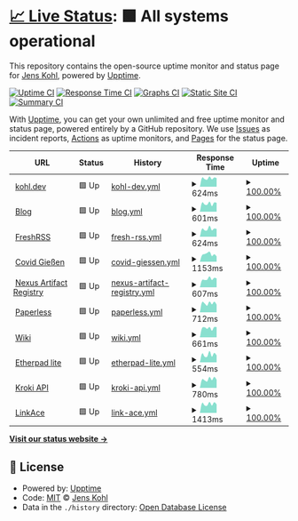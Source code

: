 # [📈 Live Status](https://jk.github.io/upptime): <!--live status--> **🟩 All systems operational**

This repository contains the open-source uptime monitor and status page for [Jens Kohl](http://jkohl.com), powered by [Upptime](https://github.com/upptime/upptime).

[![Uptime CI](https://github.com/koj-co/upptime/workflows/Uptime%20CI/badge.svg)](https://github.com/koj-co/upptime/actions?query=workflow%3A%22Uptime+CI%22)
[![Response Time CI](https://github.com/koj-co/upptime/workflows/Response%20Time%20CI/badge.svg)](https://github.com/koj-co/upptime/actions?query=workflow%3A%22Response+Time+CI%22)
[![Graphs CI](https://github.com/koj-co/upptime/workflows/Graphs%20CI/badge.svg)](https://github.com/koj-co/upptime/actions?query=workflow%3A%22Graphs+CI%22)
[![Static Site CI](https://github.com/koj-co/upptime/workflows/Static%20Site%20CI/badge.svg)](https://github.com/koj-co/upptime/actions?query=workflow%3A%22Static+Site+CI%22)
[![Summary CI](https://github.com/koj-co/upptime/workflows/Summary%20CI/badge.svg)](https://github.com/koj-co/upptime/actions?query=workflow%3A%22Summary+CI%22)

With [Upptime](https://upptime.js.org), you can get your own unlimited and free uptime monitor and status page, powered entirely by a GitHub repository. We use [Issues](https://github.com/jk/upptime/issues) as incident reports, [Actions](https://github.com/jk/upptime/actions) as uptime monitors, and [Pages](https://jk.github.io/upptime) for the status page.

<!--start: status pages-->
<!-- This summary is generated by Upptime (https://github.com/upptime/upptime) -->
<!-- Do not edit this manually, your changes will be overwritten -->
<!-- prettier-ignore -->
| URL | Status | History | Response Time | Uptime |
| --- | ------ | ------- | ------------- | ------ |
| <img alt="" src="https://favicons.githubusercontent.com/kohl.dev" height="13"> [kohl.dev](https://kohl.dev) | 🟩 Up | [kohl-dev.yml](https://github.com/jk/upptime/commits/HEAD/history/kohl-dev.yml) | <details><summary><img alt="Response time graph" src="./graphs/kohl-dev/response-time-week.png" height="20"> 624ms</summary><br><a href="https://jk.github.io/upptime/history/kohl-dev"><img alt="Response time 595" src="https://img.shields.io/endpoint?url=https%3A%2F%2Fraw.githubusercontent.com%2Fjk%2Fupptime%2FHEAD%2Fapi%2Fkohl-dev%2Fresponse-time.json"></a><br><a href="https://jk.github.io/upptime/history/kohl-dev"><img alt="24-hour response time 834" src="https://img.shields.io/endpoint?url=https%3A%2F%2Fraw.githubusercontent.com%2Fjk%2Fupptime%2FHEAD%2Fapi%2Fkohl-dev%2Fresponse-time-day.json"></a><br><a href="https://jk.github.io/upptime/history/kohl-dev"><img alt="7-day response time 624" src="https://img.shields.io/endpoint?url=https%3A%2F%2Fraw.githubusercontent.com%2Fjk%2Fupptime%2FHEAD%2Fapi%2Fkohl-dev%2Fresponse-time-week.json"></a><br><a href="https://jk.github.io/upptime/history/kohl-dev"><img alt="30-day response time 651" src="https://img.shields.io/endpoint?url=https%3A%2F%2Fraw.githubusercontent.com%2Fjk%2Fupptime%2FHEAD%2Fapi%2Fkohl-dev%2Fresponse-time-month.json"></a><br><a href="https://jk.github.io/upptime/history/kohl-dev"><img alt="1-year response time 595" src="https://img.shields.io/endpoint?url=https%3A%2F%2Fraw.githubusercontent.com%2Fjk%2Fupptime%2FHEAD%2Fapi%2Fkohl-dev%2Fresponse-time-year.json"></a></details> | <details><summary><a href="https://jk.github.io/upptime/history/kohl-dev">100.00%</a></summary><a href="https://jk.github.io/upptime/history/kohl-dev"><img alt="All-time uptime 99.98%" src="https://img.shields.io/endpoint?url=https%3A%2F%2Fraw.githubusercontent.com%2Fjk%2Fupptime%2FHEAD%2Fapi%2Fkohl-dev%2Fuptime.json"></a><br><a href="https://jk.github.io/upptime/history/kohl-dev"><img alt="24-hour uptime 100.00%" src="https://img.shields.io/endpoint?url=https%3A%2F%2Fraw.githubusercontent.com%2Fjk%2Fupptime%2FHEAD%2Fapi%2Fkohl-dev%2Fuptime-day.json"></a><br><a href="https://jk.github.io/upptime/history/kohl-dev"><img alt="7-day uptime 100.00%" src="https://img.shields.io/endpoint?url=https%3A%2F%2Fraw.githubusercontent.com%2Fjk%2Fupptime%2FHEAD%2Fapi%2Fkohl-dev%2Fuptime-week.json"></a><br><a href="https://jk.github.io/upptime/history/kohl-dev"><img alt="30-day uptime 100.00%" src="https://img.shields.io/endpoint?url=https%3A%2F%2Fraw.githubusercontent.com%2Fjk%2Fupptime%2FHEAD%2Fapi%2Fkohl-dev%2Fuptime-month.json"></a><br><a href="https://jk.github.io/upptime/history/kohl-dev"><img alt="1-year uptime 99.98%" src="https://img.shields.io/endpoint?url=https%3A%2F%2Fraw.githubusercontent.com%2Fjk%2Fupptime%2FHEAD%2Fapi%2Fkohl-dev%2Fuptime-year.json"></a></details>
| <img alt="" src="https://favicons.githubusercontent.com/blog.kohl.dev" height="13"> [Blog](https://blog.kohl.dev) | 🟩 Up | [blog.yml](https://github.com/jk/upptime/commits/HEAD/history/blog.yml) | <details><summary><img alt="Response time graph" src="./graphs/blog/response-time-week.png" height="20"> 601ms</summary><br><a href="https://jk.github.io/upptime/history/blog"><img alt="Response time 572" src="https://img.shields.io/endpoint?url=https%3A%2F%2Fraw.githubusercontent.com%2Fjk%2Fupptime%2FHEAD%2Fapi%2Fblog%2Fresponse-time.json"></a><br><a href="https://jk.github.io/upptime/history/blog"><img alt="24-hour response time 833" src="https://img.shields.io/endpoint?url=https%3A%2F%2Fraw.githubusercontent.com%2Fjk%2Fupptime%2FHEAD%2Fapi%2Fblog%2Fresponse-time-day.json"></a><br><a href="https://jk.github.io/upptime/history/blog"><img alt="7-day response time 601" src="https://img.shields.io/endpoint?url=https%3A%2F%2Fraw.githubusercontent.com%2Fjk%2Fupptime%2FHEAD%2Fapi%2Fblog%2Fresponse-time-week.json"></a><br><a href="https://jk.github.io/upptime/history/blog"><img alt="30-day response time 623" src="https://img.shields.io/endpoint?url=https%3A%2F%2Fraw.githubusercontent.com%2Fjk%2Fupptime%2FHEAD%2Fapi%2Fblog%2Fresponse-time-month.json"></a><br><a href="https://jk.github.io/upptime/history/blog"><img alt="1-year response time 572" src="https://img.shields.io/endpoint?url=https%3A%2F%2Fraw.githubusercontent.com%2Fjk%2Fupptime%2FHEAD%2Fapi%2Fblog%2Fresponse-time-year.json"></a></details> | <details><summary><a href="https://jk.github.io/upptime/history/blog">100.00%</a></summary><a href="https://jk.github.io/upptime/history/blog"><img alt="All-time uptime 99.98%" src="https://img.shields.io/endpoint?url=https%3A%2F%2Fraw.githubusercontent.com%2Fjk%2Fupptime%2FHEAD%2Fapi%2Fblog%2Fuptime.json"></a><br><a href="https://jk.github.io/upptime/history/blog"><img alt="24-hour uptime 100.00%" src="https://img.shields.io/endpoint?url=https%3A%2F%2Fraw.githubusercontent.com%2Fjk%2Fupptime%2FHEAD%2Fapi%2Fblog%2Fuptime-day.json"></a><br><a href="https://jk.github.io/upptime/history/blog"><img alt="7-day uptime 100.00%" src="https://img.shields.io/endpoint?url=https%3A%2F%2Fraw.githubusercontent.com%2Fjk%2Fupptime%2FHEAD%2Fapi%2Fblog%2Fuptime-week.json"></a><br><a href="https://jk.github.io/upptime/history/blog"><img alt="30-day uptime 100.00%" src="https://img.shields.io/endpoint?url=https%3A%2F%2Fraw.githubusercontent.com%2Fjk%2Fupptime%2FHEAD%2Fapi%2Fblog%2Fuptime-month.json"></a><br><a href="https://jk.github.io/upptime/history/blog"><img alt="1-year uptime 99.98%" src="https://img.shields.io/endpoint?url=https%3A%2F%2Fraw.githubusercontent.com%2Fjk%2Fupptime%2FHEAD%2Fapi%2Fblog%2Fuptime-year.json"></a></details>
| <img alt="" src="https://favicons.githubusercontent.com/freshrss.kohl.dev" height="13"> [FreshRSS](https://freshrss.kohl.dev) | 🟩 Up | [fresh-rss.yml](https://github.com/jk/upptime/commits/HEAD/history/fresh-rss.yml) | <details><summary><img alt="Response time graph" src="./graphs/fresh-rss/response-time-week.png" height="20"> 624ms</summary><br><a href="https://jk.github.io/upptime/history/fresh-rss"><img alt="Response time 558" src="https://img.shields.io/endpoint?url=https%3A%2F%2Fraw.githubusercontent.com%2Fjk%2Fupptime%2FHEAD%2Fapi%2Ffresh-rss%2Fresponse-time.json"></a><br><a href="https://jk.github.io/upptime/history/fresh-rss"><img alt="24-hour response time 711" src="https://img.shields.io/endpoint?url=https%3A%2F%2Fraw.githubusercontent.com%2Fjk%2Fupptime%2FHEAD%2Fapi%2Ffresh-rss%2Fresponse-time-day.json"></a><br><a href="https://jk.github.io/upptime/history/fresh-rss"><img alt="7-day response time 624" src="https://img.shields.io/endpoint?url=https%3A%2F%2Fraw.githubusercontent.com%2Fjk%2Fupptime%2FHEAD%2Fapi%2Ffresh-rss%2Fresponse-time-week.json"></a><br><a href="https://jk.github.io/upptime/history/fresh-rss"><img alt="30-day response time 629" src="https://img.shields.io/endpoint?url=https%3A%2F%2Fraw.githubusercontent.com%2Fjk%2Fupptime%2FHEAD%2Fapi%2Ffresh-rss%2Fresponse-time-month.json"></a><br><a href="https://jk.github.io/upptime/history/fresh-rss"><img alt="1-year response time 558" src="https://img.shields.io/endpoint?url=https%3A%2F%2Fraw.githubusercontent.com%2Fjk%2Fupptime%2FHEAD%2Fapi%2Ffresh-rss%2Fresponse-time-year.json"></a></details> | <details><summary><a href="https://jk.github.io/upptime/history/fresh-rss">100.00%</a></summary><a href="https://jk.github.io/upptime/history/fresh-rss"><img alt="All-time uptime 99.48%" src="https://img.shields.io/endpoint?url=https%3A%2F%2Fraw.githubusercontent.com%2Fjk%2Fupptime%2FHEAD%2Fapi%2Ffresh-rss%2Fuptime.json"></a><br><a href="https://jk.github.io/upptime/history/fresh-rss"><img alt="24-hour uptime 100.00%" src="https://img.shields.io/endpoint?url=https%3A%2F%2Fraw.githubusercontent.com%2Fjk%2Fupptime%2FHEAD%2Fapi%2Ffresh-rss%2Fuptime-day.json"></a><br><a href="https://jk.github.io/upptime/history/fresh-rss"><img alt="7-day uptime 100.00%" src="https://img.shields.io/endpoint?url=https%3A%2F%2Fraw.githubusercontent.com%2Fjk%2Fupptime%2FHEAD%2Fapi%2Ffresh-rss%2Fuptime-week.json"></a><br><a href="https://jk.github.io/upptime/history/fresh-rss"><img alt="30-day uptime 100.00%" src="https://img.shields.io/endpoint?url=https%3A%2F%2Fraw.githubusercontent.com%2Fjk%2Fupptime%2FHEAD%2Fapi%2Ffresh-rss%2Fuptime-month.json"></a><br><a href="https://jk.github.io/upptime/history/fresh-rss"><img alt="1-year uptime 99.48%" src="https://img.shields.io/endpoint?url=https%3A%2F%2Fraw.githubusercontent.com%2Fjk%2Fupptime%2FHEAD%2Fapi%2Ffresh-rss%2Fuptime-year.json"></a></details>
| <img alt="" src="https://favicons.githubusercontent.com/covid-gi.kohl.dev" height="13"> [Covid Gießen](https://covid-gi.kohl.dev) | 🟩 Up | [covid-giessen.yml](https://github.com/jk/upptime/commits/HEAD/history/covid-giessen.yml) | <details><summary><img alt="Response time graph" src="./graphs/covid-giessen/response-time-week.png" height="20"> 1153ms</summary><br><a href="https://jk.github.io/upptime/history/covid-giessen"><img alt="Response time 1148" src="https://img.shields.io/endpoint?url=https%3A%2F%2Fraw.githubusercontent.com%2Fjk%2Fupptime%2FHEAD%2Fapi%2Fcovid-giessen%2Fresponse-time.json"></a><br><a href="https://jk.github.io/upptime/history/covid-giessen"><img alt="24-hour response time 926" src="https://img.shields.io/endpoint?url=https%3A%2F%2Fraw.githubusercontent.com%2Fjk%2Fupptime%2FHEAD%2Fapi%2Fcovid-giessen%2Fresponse-time-day.json"></a><br><a href="https://jk.github.io/upptime/history/covid-giessen"><img alt="7-day response time 1153" src="https://img.shields.io/endpoint?url=https%3A%2F%2Fraw.githubusercontent.com%2Fjk%2Fupptime%2FHEAD%2Fapi%2Fcovid-giessen%2Fresponse-time-week.json"></a><br><a href="https://jk.github.io/upptime/history/covid-giessen"><img alt="30-day response time 1253" src="https://img.shields.io/endpoint?url=https%3A%2F%2Fraw.githubusercontent.com%2Fjk%2Fupptime%2FHEAD%2Fapi%2Fcovid-giessen%2Fresponse-time-month.json"></a><br><a href="https://jk.github.io/upptime/history/covid-giessen"><img alt="1-year response time 1148" src="https://img.shields.io/endpoint?url=https%3A%2F%2Fraw.githubusercontent.com%2Fjk%2Fupptime%2FHEAD%2Fapi%2Fcovid-giessen%2Fresponse-time-year.json"></a></details> | <details><summary><a href="https://jk.github.io/upptime/history/covid-giessen">100.00%</a></summary><a href="https://jk.github.io/upptime/history/covid-giessen"><img alt="All-time uptime 99.93%" src="https://img.shields.io/endpoint?url=https%3A%2F%2Fraw.githubusercontent.com%2Fjk%2Fupptime%2FHEAD%2Fapi%2Fcovid-giessen%2Fuptime.json"></a><br><a href="https://jk.github.io/upptime/history/covid-giessen"><img alt="24-hour uptime 100.00%" src="https://img.shields.io/endpoint?url=https%3A%2F%2Fraw.githubusercontent.com%2Fjk%2Fupptime%2FHEAD%2Fapi%2Fcovid-giessen%2Fuptime-day.json"></a><br><a href="https://jk.github.io/upptime/history/covid-giessen"><img alt="7-day uptime 100.00%" src="https://img.shields.io/endpoint?url=https%3A%2F%2Fraw.githubusercontent.com%2Fjk%2Fupptime%2FHEAD%2Fapi%2Fcovid-giessen%2Fuptime-week.json"></a><br><a href="https://jk.github.io/upptime/history/covid-giessen"><img alt="30-day uptime 99.84%" src="https://img.shields.io/endpoint?url=https%3A%2F%2Fraw.githubusercontent.com%2Fjk%2Fupptime%2FHEAD%2Fapi%2Fcovid-giessen%2Fuptime-month.json"></a><br><a href="https://jk.github.io/upptime/history/covid-giessen"><img alt="1-year uptime 99.93%" src="https://img.shields.io/endpoint?url=https%3A%2F%2Fraw.githubusercontent.com%2Fjk%2Fupptime%2FHEAD%2Fapi%2Fcovid-giessen%2Fuptime-year.json"></a></details>
| <img alt="" src="https://favicons.githubusercontent.com/nexus.kohl.dev" height="13"> [Nexus Artifact Registry](https://nexus.kohl.dev) | 🟩 Up | [nexus-artifact-registry.yml](https://github.com/jk/upptime/commits/HEAD/history/nexus-artifact-registry.yml) | <details><summary><img alt="Response time graph" src="./graphs/nexus-artifact-registry/response-time-week.png" height="20"> 607ms</summary><br><a href="https://jk.github.io/upptime/history/nexus-artifact-registry"><img alt="Response time 550" src="https://img.shields.io/endpoint?url=https%3A%2F%2Fraw.githubusercontent.com%2Fjk%2Fupptime%2FHEAD%2Fapi%2Fnexus-artifact-registry%2Fresponse-time.json"></a><br><a href="https://jk.github.io/upptime/history/nexus-artifact-registry"><img alt="24-hour response time 624" src="https://img.shields.io/endpoint?url=https%3A%2F%2Fraw.githubusercontent.com%2Fjk%2Fupptime%2FHEAD%2Fapi%2Fnexus-artifact-registry%2Fresponse-time-day.json"></a><br><a href="https://jk.github.io/upptime/history/nexus-artifact-registry"><img alt="7-day response time 607" src="https://img.shields.io/endpoint?url=https%3A%2F%2Fraw.githubusercontent.com%2Fjk%2Fupptime%2FHEAD%2Fapi%2Fnexus-artifact-registry%2Fresponse-time-week.json"></a><br><a href="https://jk.github.io/upptime/history/nexus-artifact-registry"><img alt="30-day response time 605" src="https://img.shields.io/endpoint?url=https%3A%2F%2Fraw.githubusercontent.com%2Fjk%2Fupptime%2FHEAD%2Fapi%2Fnexus-artifact-registry%2Fresponse-time-month.json"></a><br><a href="https://jk.github.io/upptime/history/nexus-artifact-registry"><img alt="1-year response time 550" src="https://img.shields.io/endpoint?url=https%3A%2F%2Fraw.githubusercontent.com%2Fjk%2Fupptime%2FHEAD%2Fapi%2Fnexus-artifact-registry%2Fresponse-time-year.json"></a></details> | <details><summary><a href="https://jk.github.io/upptime/history/nexus-artifact-registry">100.00%</a></summary><a href="https://jk.github.io/upptime/history/nexus-artifact-registry"><img alt="All-time uptime 99.98%" src="https://img.shields.io/endpoint?url=https%3A%2F%2Fraw.githubusercontent.com%2Fjk%2Fupptime%2FHEAD%2Fapi%2Fnexus-artifact-registry%2Fuptime.json"></a><br><a href="https://jk.github.io/upptime/history/nexus-artifact-registry"><img alt="24-hour uptime 100.00%" src="https://img.shields.io/endpoint?url=https%3A%2F%2Fraw.githubusercontent.com%2Fjk%2Fupptime%2FHEAD%2Fapi%2Fnexus-artifact-registry%2Fuptime-day.json"></a><br><a href="https://jk.github.io/upptime/history/nexus-artifact-registry"><img alt="7-day uptime 100.00%" src="https://img.shields.io/endpoint?url=https%3A%2F%2Fraw.githubusercontent.com%2Fjk%2Fupptime%2FHEAD%2Fapi%2Fnexus-artifact-registry%2Fuptime-week.json"></a><br><a href="https://jk.github.io/upptime/history/nexus-artifact-registry"><img alt="30-day uptime 100.00%" src="https://img.shields.io/endpoint?url=https%3A%2F%2Fraw.githubusercontent.com%2Fjk%2Fupptime%2FHEAD%2Fapi%2Fnexus-artifact-registry%2Fuptime-month.json"></a><br><a href="https://jk.github.io/upptime/history/nexus-artifact-registry"><img alt="1-year uptime 99.98%" src="https://img.shields.io/endpoint?url=https%3A%2F%2Fraw.githubusercontent.com%2Fjk%2Fupptime%2FHEAD%2Fapi%2Fnexus-artifact-registry%2Fuptime-year.json"></a></details>
| <img alt="" src="https://favicons.githubusercontent.com/paperless.kohl.dev" height="13"> [Paperless](https://paperless.kohl.dev) | 🟩 Up | [paperless.yml](https://github.com/jk/upptime/commits/HEAD/history/paperless.yml) | <details><summary><img alt="Response time graph" src="./graphs/paperless/response-time-week.png" height="20"> 712ms</summary><br><a href="https://jk.github.io/upptime/history/paperless"><img alt="Response time 660" src="https://img.shields.io/endpoint?url=https%3A%2F%2Fraw.githubusercontent.com%2Fjk%2Fupptime%2FHEAD%2Fapi%2Fpaperless%2Fresponse-time.json"></a><br><a href="https://jk.github.io/upptime/history/paperless"><img alt="24-hour response time 816" src="https://img.shields.io/endpoint?url=https%3A%2F%2Fraw.githubusercontent.com%2Fjk%2Fupptime%2FHEAD%2Fapi%2Fpaperless%2Fresponse-time-day.json"></a><br><a href="https://jk.github.io/upptime/history/paperless"><img alt="7-day response time 712" src="https://img.shields.io/endpoint?url=https%3A%2F%2Fraw.githubusercontent.com%2Fjk%2Fupptime%2FHEAD%2Fapi%2Fpaperless%2Fresponse-time-week.json"></a><br><a href="https://jk.github.io/upptime/history/paperless"><img alt="30-day response time 737" src="https://img.shields.io/endpoint?url=https%3A%2F%2Fraw.githubusercontent.com%2Fjk%2Fupptime%2FHEAD%2Fapi%2Fpaperless%2Fresponse-time-month.json"></a><br><a href="https://jk.github.io/upptime/history/paperless"><img alt="1-year response time 660" src="https://img.shields.io/endpoint?url=https%3A%2F%2Fraw.githubusercontent.com%2Fjk%2Fupptime%2FHEAD%2Fapi%2Fpaperless%2Fresponse-time-year.json"></a></details> | <details><summary><a href="https://jk.github.io/upptime/history/paperless">100.00%</a></summary><a href="https://jk.github.io/upptime/history/paperless"><img alt="All-time uptime 99.62%" src="https://img.shields.io/endpoint?url=https%3A%2F%2Fraw.githubusercontent.com%2Fjk%2Fupptime%2FHEAD%2Fapi%2Fpaperless%2Fuptime.json"></a><br><a href="https://jk.github.io/upptime/history/paperless"><img alt="24-hour uptime 100.00%" src="https://img.shields.io/endpoint?url=https%3A%2F%2Fraw.githubusercontent.com%2Fjk%2Fupptime%2FHEAD%2Fapi%2Fpaperless%2Fuptime-day.json"></a><br><a href="https://jk.github.io/upptime/history/paperless"><img alt="7-day uptime 100.00%" src="https://img.shields.io/endpoint?url=https%3A%2F%2Fraw.githubusercontent.com%2Fjk%2Fupptime%2FHEAD%2Fapi%2Fpaperless%2Fuptime-week.json"></a><br><a href="https://jk.github.io/upptime/history/paperless"><img alt="30-day uptime 100.00%" src="https://img.shields.io/endpoint?url=https%3A%2F%2Fraw.githubusercontent.com%2Fjk%2Fupptime%2FHEAD%2Fapi%2Fpaperless%2Fuptime-month.json"></a><br><a href="https://jk.github.io/upptime/history/paperless"><img alt="1-year uptime 99.62%" src="https://img.shields.io/endpoint?url=https%3A%2F%2Fraw.githubusercontent.com%2Fjk%2Fupptime%2FHEAD%2Fapi%2Fpaperless%2Fuptime-year.json"></a></details>
| <img alt="" src="https://favicons.githubusercontent.com/wiki.kohl.dev" height="13"> [Wiki](https://wiki.kohl.dev) | 🟩 Up | [wiki.yml](https://github.com/jk/upptime/commits/HEAD/history/wiki.yml) | <details><summary><img alt="Response time graph" src="./graphs/wiki/response-time-week.png" height="20"> 661ms</summary><br><a href="https://jk.github.io/upptime/history/wiki"><img alt="Response time 595" src="https://img.shields.io/endpoint?url=https%3A%2F%2Fraw.githubusercontent.com%2Fjk%2Fupptime%2FHEAD%2Fapi%2Fwiki%2Fresponse-time.json"></a><br><a href="https://jk.github.io/upptime/history/wiki"><img alt="24-hour response time 671" src="https://img.shields.io/endpoint?url=https%3A%2F%2Fraw.githubusercontent.com%2Fjk%2Fupptime%2FHEAD%2Fapi%2Fwiki%2Fresponse-time-day.json"></a><br><a href="https://jk.github.io/upptime/history/wiki"><img alt="7-day response time 661" src="https://img.shields.io/endpoint?url=https%3A%2F%2Fraw.githubusercontent.com%2Fjk%2Fupptime%2FHEAD%2Fapi%2Fwiki%2Fresponse-time-week.json"></a><br><a href="https://jk.github.io/upptime/history/wiki"><img alt="30-day response time 660" src="https://img.shields.io/endpoint?url=https%3A%2F%2Fraw.githubusercontent.com%2Fjk%2Fupptime%2FHEAD%2Fapi%2Fwiki%2Fresponse-time-month.json"></a><br><a href="https://jk.github.io/upptime/history/wiki"><img alt="1-year response time 595" src="https://img.shields.io/endpoint?url=https%3A%2F%2Fraw.githubusercontent.com%2Fjk%2Fupptime%2FHEAD%2Fapi%2Fwiki%2Fresponse-time-year.json"></a></details> | <details><summary><a href="https://jk.github.io/upptime/history/wiki">100.00%</a></summary><a href="https://jk.github.io/upptime/history/wiki"><img alt="All-time uptime 100.00%" src="https://img.shields.io/endpoint?url=https%3A%2F%2Fraw.githubusercontent.com%2Fjk%2Fupptime%2FHEAD%2Fapi%2Fwiki%2Fuptime.json"></a><br><a href="https://jk.github.io/upptime/history/wiki"><img alt="24-hour uptime 100.00%" src="https://img.shields.io/endpoint?url=https%3A%2F%2Fraw.githubusercontent.com%2Fjk%2Fupptime%2FHEAD%2Fapi%2Fwiki%2Fuptime-day.json"></a><br><a href="https://jk.github.io/upptime/history/wiki"><img alt="7-day uptime 100.00%" src="https://img.shields.io/endpoint?url=https%3A%2F%2Fraw.githubusercontent.com%2Fjk%2Fupptime%2FHEAD%2Fapi%2Fwiki%2Fuptime-week.json"></a><br><a href="https://jk.github.io/upptime/history/wiki"><img alt="30-day uptime 100.00%" src="https://img.shields.io/endpoint?url=https%3A%2F%2Fraw.githubusercontent.com%2Fjk%2Fupptime%2FHEAD%2Fapi%2Fwiki%2Fuptime-month.json"></a><br><a href="https://jk.github.io/upptime/history/wiki"><img alt="1-year uptime 100.00%" src="https://img.shields.io/endpoint?url=https%3A%2F%2Fraw.githubusercontent.com%2Fjk%2Fupptime%2FHEAD%2Fapi%2Fwiki%2Fuptime-year.json"></a></details>
| <img alt="" src="https://favicons.githubusercontent.com/pad.kohl.dev" height="13"> [Etherpad lite](https://pad.kohl.dev) | 🟩 Up | [etherpad-lite.yml](https://github.com/jk/upptime/commits/HEAD/history/etherpad-lite.yml) | <details><summary><img alt="Response time graph" src="./graphs/etherpad-lite/response-time-week.png" height="20"> 554ms</summary><br><a href="https://jk.github.io/upptime/history/etherpad-lite"><img alt="Response time 540" src="https://img.shields.io/endpoint?url=https%3A%2F%2Fraw.githubusercontent.com%2Fjk%2Fupptime%2FHEAD%2Fapi%2Fetherpad-lite%2Fresponse-time.json"></a><br><a href="https://jk.github.io/upptime/history/etherpad-lite"><img alt="24-hour response time 759" src="https://img.shields.io/endpoint?url=https%3A%2F%2Fraw.githubusercontent.com%2Fjk%2Fupptime%2FHEAD%2Fapi%2Fetherpad-lite%2Fresponse-time-day.json"></a><br><a href="https://jk.github.io/upptime/history/etherpad-lite"><img alt="7-day response time 554" src="https://img.shields.io/endpoint?url=https%3A%2F%2Fraw.githubusercontent.com%2Fjk%2Fupptime%2FHEAD%2Fapi%2Fetherpad-lite%2Fresponse-time-week.json"></a><br><a href="https://jk.github.io/upptime/history/etherpad-lite"><img alt="30-day response time 609" src="https://img.shields.io/endpoint?url=https%3A%2F%2Fraw.githubusercontent.com%2Fjk%2Fupptime%2FHEAD%2Fapi%2Fetherpad-lite%2Fresponse-time-month.json"></a><br><a href="https://jk.github.io/upptime/history/etherpad-lite"><img alt="1-year response time 540" src="https://img.shields.io/endpoint?url=https%3A%2F%2Fraw.githubusercontent.com%2Fjk%2Fupptime%2FHEAD%2Fapi%2Fetherpad-lite%2Fresponse-time-year.json"></a></details> | <details><summary><a href="https://jk.github.io/upptime/history/etherpad-lite">100.00%</a></summary><a href="https://jk.github.io/upptime/history/etherpad-lite"><img alt="All-time uptime 100.00%" src="https://img.shields.io/endpoint?url=https%3A%2F%2Fraw.githubusercontent.com%2Fjk%2Fupptime%2FHEAD%2Fapi%2Fetherpad-lite%2Fuptime.json"></a><br><a href="https://jk.github.io/upptime/history/etherpad-lite"><img alt="24-hour uptime 100.00%" src="https://img.shields.io/endpoint?url=https%3A%2F%2Fraw.githubusercontent.com%2Fjk%2Fupptime%2FHEAD%2Fapi%2Fetherpad-lite%2Fuptime-day.json"></a><br><a href="https://jk.github.io/upptime/history/etherpad-lite"><img alt="7-day uptime 100.00%" src="https://img.shields.io/endpoint?url=https%3A%2F%2Fraw.githubusercontent.com%2Fjk%2Fupptime%2FHEAD%2Fapi%2Fetherpad-lite%2Fuptime-week.json"></a><br><a href="https://jk.github.io/upptime/history/etherpad-lite"><img alt="30-day uptime 100.00%" src="https://img.shields.io/endpoint?url=https%3A%2F%2Fraw.githubusercontent.com%2Fjk%2Fupptime%2FHEAD%2Fapi%2Fetherpad-lite%2Fuptime-month.json"></a><br><a href="https://jk.github.io/upptime/history/etherpad-lite"><img alt="1-year uptime 100.00%" src="https://img.shields.io/endpoint?url=https%3A%2F%2Fraw.githubusercontent.com%2Fjk%2Fupptime%2FHEAD%2Fapi%2Fetherpad-lite%2Fuptime-year.json"></a></details>
| <img alt="" src="https://favicons.githubusercontent.com/kroki.kohl.dev" height="13"> [Kroki API](https://kroki.kohl.dev) | 🟩 Up | [kroki-api.yml](https://github.com/jk/upptime/commits/HEAD/history/kroki-api.yml) | <details><summary><img alt="Response time graph" src="./graphs/kroki-api/response-time-week.png" height="20"> 780ms</summary><br><a href="https://jk.github.io/upptime/history/kroki-api"><img alt="Response time 740" src="https://img.shields.io/endpoint?url=https%3A%2F%2Fraw.githubusercontent.com%2Fjk%2Fupptime%2FHEAD%2Fapi%2Fkroki-api%2Fresponse-time.json"></a><br><a href="https://jk.github.io/upptime/history/kroki-api"><img alt="24-hour response time 910" src="https://img.shields.io/endpoint?url=https%3A%2F%2Fraw.githubusercontent.com%2Fjk%2Fupptime%2FHEAD%2Fapi%2Fkroki-api%2Fresponse-time-day.json"></a><br><a href="https://jk.github.io/upptime/history/kroki-api"><img alt="7-day response time 780" src="https://img.shields.io/endpoint?url=https%3A%2F%2Fraw.githubusercontent.com%2Fjk%2Fupptime%2FHEAD%2Fapi%2Fkroki-api%2Fresponse-time-week.json"></a><br><a href="https://jk.github.io/upptime/history/kroki-api"><img alt="30-day response time 814" src="https://img.shields.io/endpoint?url=https%3A%2F%2Fraw.githubusercontent.com%2Fjk%2Fupptime%2FHEAD%2Fapi%2Fkroki-api%2Fresponse-time-month.json"></a><br><a href="https://jk.github.io/upptime/history/kroki-api"><img alt="1-year response time 740" src="https://img.shields.io/endpoint?url=https%3A%2F%2Fraw.githubusercontent.com%2Fjk%2Fupptime%2FHEAD%2Fapi%2Fkroki-api%2Fresponse-time-year.json"></a></details> | <details><summary><a href="https://jk.github.io/upptime/history/kroki-api">100.00%</a></summary><a href="https://jk.github.io/upptime/history/kroki-api"><img alt="All-time uptime 100.00%" src="https://img.shields.io/endpoint?url=https%3A%2F%2Fraw.githubusercontent.com%2Fjk%2Fupptime%2FHEAD%2Fapi%2Fkroki-api%2Fuptime.json"></a><br><a href="https://jk.github.io/upptime/history/kroki-api"><img alt="24-hour uptime 100.00%" src="https://img.shields.io/endpoint?url=https%3A%2F%2Fraw.githubusercontent.com%2Fjk%2Fupptime%2FHEAD%2Fapi%2Fkroki-api%2Fuptime-day.json"></a><br><a href="https://jk.github.io/upptime/history/kroki-api"><img alt="7-day uptime 100.00%" src="https://img.shields.io/endpoint?url=https%3A%2F%2Fraw.githubusercontent.com%2Fjk%2Fupptime%2FHEAD%2Fapi%2Fkroki-api%2Fuptime-week.json"></a><br><a href="https://jk.github.io/upptime/history/kroki-api"><img alt="30-day uptime 100.00%" src="https://img.shields.io/endpoint?url=https%3A%2F%2Fraw.githubusercontent.com%2Fjk%2Fupptime%2FHEAD%2Fapi%2Fkroki-api%2Fuptime-month.json"></a><br><a href="https://jk.github.io/upptime/history/kroki-api"><img alt="1-year uptime 100.00%" src="https://img.shields.io/endpoint?url=https%3A%2F%2Fraw.githubusercontent.com%2Fjk%2Fupptime%2FHEAD%2Fapi%2Fkroki-api%2Fuptime-year.json"></a></details>
| <img alt="" src="https://favicons.githubusercontent.com/links.kohl.dev" height="13"> [LinkAce](https://links.kohl.dev) | 🟩 Up | [link-ace.yml](https://github.com/jk/upptime/commits/HEAD/history/link-ace.yml) | <details><summary><img alt="Response time graph" src="./graphs/link-ace/response-time-week.png" height="20"> 1413ms</summary><br><a href="https://jk.github.io/upptime/history/link-ace"><img alt="Response time 1096" src="https://img.shields.io/endpoint?url=https%3A%2F%2Fraw.githubusercontent.com%2Fjk%2Fupptime%2FHEAD%2Fapi%2Flink-ace%2Fresponse-time.json"></a><br><a href="https://jk.github.io/upptime/history/link-ace"><img alt="24-hour response time 1639" src="https://img.shields.io/endpoint?url=https%3A%2F%2Fraw.githubusercontent.com%2Fjk%2Fupptime%2FHEAD%2Fapi%2Flink-ace%2Fresponse-time-day.json"></a><br><a href="https://jk.github.io/upptime/history/link-ace"><img alt="7-day response time 1413" src="https://img.shields.io/endpoint?url=https%3A%2F%2Fraw.githubusercontent.com%2Fjk%2Fupptime%2FHEAD%2Fapi%2Flink-ace%2Fresponse-time-week.json"></a><br><a href="https://jk.github.io/upptime/history/link-ace"><img alt="30-day response time 1259" src="https://img.shields.io/endpoint?url=https%3A%2F%2Fraw.githubusercontent.com%2Fjk%2Fupptime%2FHEAD%2Fapi%2Flink-ace%2Fresponse-time-month.json"></a><br><a href="https://jk.github.io/upptime/history/link-ace"><img alt="1-year response time 1096" src="https://img.shields.io/endpoint?url=https%3A%2F%2Fraw.githubusercontent.com%2Fjk%2Fupptime%2FHEAD%2Fapi%2Flink-ace%2Fresponse-time-year.json"></a></details> | <details><summary><a href="https://jk.github.io/upptime/history/link-ace">100.00%</a></summary><a href="https://jk.github.io/upptime/history/link-ace"><img alt="All-time uptime 99.98%" src="https://img.shields.io/endpoint?url=https%3A%2F%2Fraw.githubusercontent.com%2Fjk%2Fupptime%2FHEAD%2Fapi%2Flink-ace%2Fuptime.json"></a><br><a href="https://jk.github.io/upptime/history/link-ace"><img alt="24-hour uptime 100.00%" src="https://img.shields.io/endpoint?url=https%3A%2F%2Fraw.githubusercontent.com%2Fjk%2Fupptime%2FHEAD%2Fapi%2Flink-ace%2Fuptime-day.json"></a><br><a href="https://jk.github.io/upptime/history/link-ace"><img alt="7-day uptime 100.00%" src="https://img.shields.io/endpoint?url=https%3A%2F%2Fraw.githubusercontent.com%2Fjk%2Fupptime%2FHEAD%2Fapi%2Flink-ace%2Fuptime-week.json"></a><br><a href="https://jk.github.io/upptime/history/link-ace"><img alt="30-day uptime 100.00%" src="https://img.shields.io/endpoint?url=https%3A%2F%2Fraw.githubusercontent.com%2Fjk%2Fupptime%2FHEAD%2Fapi%2Flink-ace%2Fuptime-month.json"></a><br><a href="https://jk.github.io/upptime/history/link-ace"><img alt="1-year uptime 99.98%" src="https://img.shields.io/endpoint?url=https%3A%2F%2Fraw.githubusercontent.com%2Fjk%2Fupptime%2FHEAD%2Fapi%2Flink-ace%2Fuptime-year.json"></a></details>

<!--end: status pages-->

[**Visit our status website →**](https://jk.github.io/upptime)

## 📄 License

- Powered by: [Upptime](https://github.com/upptime/upptime)
- Code: [MIT](./LICENSE) © [Jens Kohl](http://jkohl.com)
- Data in the `./history` directory: [Open Database License](https://opendatacommons.org/licenses/odbl/1-0/)
